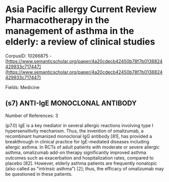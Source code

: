 # Asia Pacific allergy Current Review Pharmacotherapy in the management of asthma in the elderly: a review of clinical studies

CorpusID: 10266875 - [https://www.semanticscholar.org/paper/4a20cdecb42450b78f7b0138824429933c717447](https://www.semanticscholar.org/paper/4a20cdecb42450b78f7b0138824429933c717447)

Fields: Medicine

## (s7) ANTI-IgE MONOCLONAL ANTIBODY
Number of References: 3

(p7.0) IgE is a key mediator in several allergic reactions involving type I hypersensitivity mechanism. Thus, the invention of omalizumab, a recombinant humanized monoclonal IgG antibody [81], has provided a breakthrough in clinical practice for IgE-mediated diseases including allergic asthma. In RCTs of adult patients with moderate or severe allergic asthma, omalizumab add-on therapy significantly improved asthma outcomes such as exacerbation and hospitalization rates, compared to placebo [82]. However, elderly asthma patients are frequently nonatopic (also called as "intrinsic asthma") [2]; thus, the efficacy of omalizumab may be questioned in these patients.
